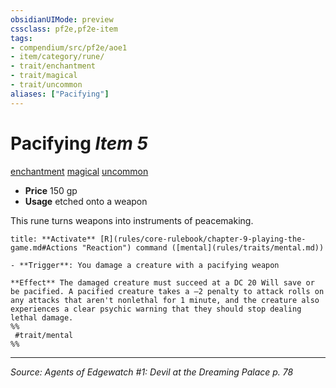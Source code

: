 ```yaml
---
obsidianUIMode: preview
cssclass: pf2e,pf2e-item
tags:
- compendium/src/pf2e/aoe1
- item/category/rune/
- trait/enchantment
- trait/magical
- trait/uncommon
aliases: ["Pacifying"]
---
```

# Pacifying *Item 5*  
[enchantment](enchantment.md "Enchantment School Trait")  [magical](magical.md "Magical Item Trait")  [uncommon](uncommon.md "Uncommon Rarity Trait")  

- **Price** 150 gp
- **Usage** etched onto a weapon

This rune turns weapons into instruments of peacemaking.

```ad-embed-ability
title: **Activate** [R](rules/core-rulebook/chapter-9-playing-the-game.md#Actions "Reaction") command ([mental](rules/traits/mental.md))

- **Trigger**: You damage a creature with a pacifying weapon

**Effect** The damaged creature must succeed at a DC 20 Will save or be pacified. A pacified creature takes a –2 penalty to attack rolls on any attacks that aren't nonlethal for 1 minute, and the creature also experiences a clear psychic warning that they should stop dealing lethal damage.  
%%
 #trait/mental 
%%
```


---
*Source: Agents of Edgewatch #1: Devil at the Dreaming Palace p. 78*